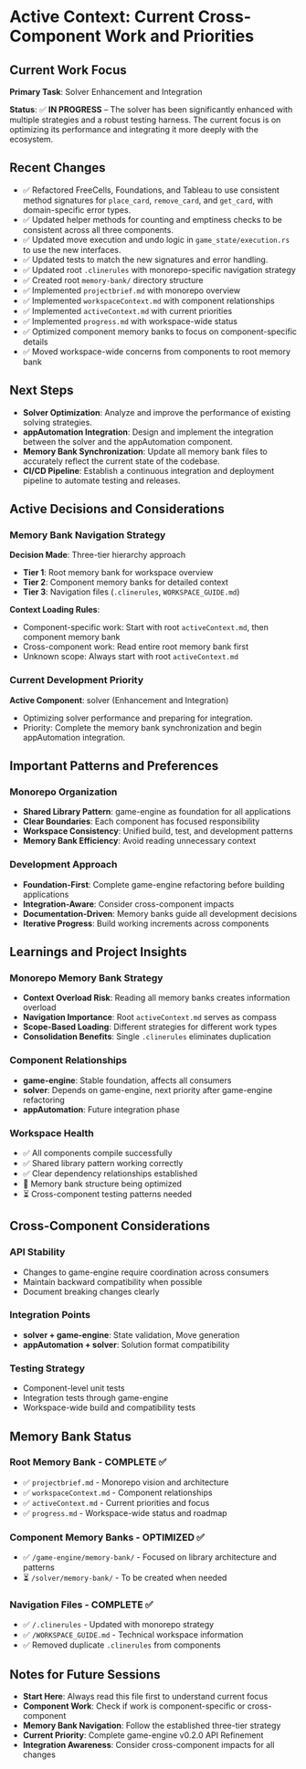 # Active Context: Current Cross-Component Work and Priorities

## Current Work Focus
**Primary Task**: Solver Enhancement and Integration

**Status**: ✅ **IN PROGRESS** – The solver has been significantly enhanced with multiple strategies and a robust testing harness. The current focus is on optimizing its performance and integrating it more deeply with the ecosystem.

## Recent Changes
- ✅ Refactored FreeCells, Foundations, and Tableau to use consistent method signatures for `place_card`, `remove_card`, and `get_card`, with domain-specific error types.
- ✅ Updated helper methods for counting and emptiness checks to be consistent across all three components.
- ✅ Updated move execution and undo logic in `game_state/execution.rs` to use the new interfaces.
- ✅ Updated tests to match the new signatures and error handling.
- ✅ Updated root `.clinerules` with monorepo-specific navigation strategy
- ✅ Created root `memory-bank/` directory structure
- ✅ Implemented `projectbrief.md` with monorepo overview
- ✅ Implemented `workspaceContext.md` with component relationships
- ✅ Implemented `activeContext.md` with current priorities
- ✅ Implemented `progress.md` with workspace-wide status
- ✅ Optimized component memory banks to focus on component-specific details
- ✅ Moved workspace-wide concerns from components to root memory bank

## Next Steps
- **Solver Optimization**: Analyze and improve the performance of existing solving strategies.
- **appAutomation Integration**: Design and implement the integration between the solver and the appAutomation component.
- **Memory Bank Synchronization**: Update all memory bank files to accurately reflect the current state of the codebase.
- **CI/CD Pipeline**: Establish a continuous integration and deployment pipeline to automate testing and releases.

## Active Decisions and Considerations

### Memory Bank Navigation Strategy
**Decision Made**: Three-tier hierarchy approach
- **Tier 1**: Root memory bank for workspace overview
- **Tier 2**: Component memory banks for detailed context
- **Tier 3**: Navigation files (`.clinerules`, `WORKSPACE_GUIDE.md`)

**Context Loading Rules**:
- Component-specific work: Start with root `activeContext.md`, then component memory bank
- Cross-component work: Read entire root memory bank first
- Unknown scope: Always start with root `activeContext.md`

### Current Development Priority
**Active Component**: solver (Enhancement and Integration)
- Optimizing solver performance and preparing for integration.
- Priority: Complete the memory bank synchronization and begin appAutomation integration.

## Important Patterns and Preferences

### Monorepo Organization
- **Shared Library Pattern**: game-engine as foundation for all applications
- **Clear Boundaries**: Each component has focused responsibility
- **Workspace Consistency**: Unified build, test, and development patterns
- **Memory Bank Efficiency**: Avoid reading unnecessary context

### Development Approach
- **Foundation-First**: Complete game-engine refactoring before building applications
- **Integration-Aware**: Consider cross-component impacts
- **Documentation-Driven**: Memory banks guide all development decisions
- **Iterative Progress**: Build working increments across components

## Learnings and Project Insights

### Monorepo Memory Bank Strategy
- **Context Overload Risk**: Reading all memory banks creates information overload
- **Navigation Importance**: Root `activeContext.md` serves as compass
- **Scope-Based Loading**: Different strategies for different work types
- **Consolidation Benefits**: Single `.clinerules` eliminates duplication

### Component Relationships
- **game-engine**: Stable foundation, affects all consumers
- **solver**: Depends on game-engine, next priority after game-engine refactoring
- **appAutomation**: Future integration phase

### Workspace Health
- ✅ All components compile successfully
- ✅ Shared library pattern working correctly
- ✅ Clear dependency relationships established
- 🔄 Memory bank structure being optimized
- ⏳ Cross-component testing patterns needed

## Cross-Component Considerations

### API Stability
- Changes to game-engine require coordination across consumers
- Maintain backward compatibility when possible
- Document breaking changes clearly

### Integration Points
- **solver + game-engine**: State validation, Move generation
- **appAutomation + solver**: Solution format compatibility

### Testing Strategy
- Component-level unit tests
- Integration tests through game-engine
- Workspace-wide build and compatibility tests

## Memory Bank Status

### Root Memory Bank - COMPLETE ✅
- ✅ `projectbrief.md` - Monorepo vision and architecture
- ✅ `workspaceContext.md` - Component relationships
- ✅ `activeContext.md` - Current priorities and focus
- ✅ `progress.md` - Workspace-wide status and roadmap

### Component Memory Banks - OPTIMIZED ✅
- ✅ `/game-engine/memory-bank/` - Focused on library architecture and patterns
- ⏳ `/solver/memory-bank/` - To be created when needed

### Navigation Files - COMPLETE ✅
- ✅ `/.clinerules` - Updated with monorepo strategy
- ✅ `/WORKSPACE_GUIDE.md` - Technical workspace information
- ✅ Removed duplicate `.clinerules` from components

## Notes for Future Sessions
- **Start Here**: Always read this file first to understand current focus
- **Component Work**: Check if work is component-specific or cross-component
- **Memory Bank Navigation**: Follow the established three-tier strategy
- **Current Priority**: Complete game-engine v0.2.0 API Refinement
- **Integration Awareness**: Consider cross-component impacts for all changes
